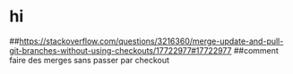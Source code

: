 # hi
##https://stackoverflow.com/questions/3216360/merge-update-and-pull-git-branches-without-using-checkouts/17722977#17722977 
##comment faire des merges sans passer par checkout
